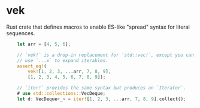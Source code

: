 # vek

Rust crate that defines macros to enable ES-like "spread" syntax for
literal sequences.

```rust
    let arr = [4, 5, 6];

    // `vek!` is a drop-in replacement for `std::vec!`, except you can
    // use `...x` to expand iterables.
    assert_eq!(
        vek![1, 2, 3, ...arr, 7, 8, 9],
        [1, 2, 3, 4, 5, 6, 7, 8, 9]);

    // `iter!` provides the same syntax but produces an `Iterator`.
    # use std::collections::VecDeque;
    let d: VecDeque<_> = iter![1, 2, 3, ...arr, 7, 8, 9].collect();
```
